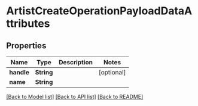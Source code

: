 # ArtistCreateOperationPayloadDataAttributes

## Properties
Name | Type | Description | Notes
------------ | ------------- | ------------- | -------------
**handle** | **String** |  | [optional] 
**name** | **String** |  | 

[[Back to Model list]](../README.md#documentation-for-models) [[Back to API list]](../README.md#documentation-for-api-endpoints) [[Back to README]](../README.md)


